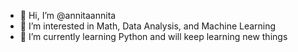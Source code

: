 - 👋 Hi, I’m @annitaannita
- 👀 I’m interested in Math, Data Analysis, and Machine Learning
- 🌱 I’m currently learning Python and will keep learning new things

<!---
annitaannita/annitaannita is a ✨ special ✨ repository because its `README.md` (this file) appears on your GitHub profile.
You can click the Preview link to take a look at your changes.
--->
